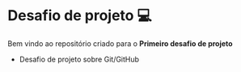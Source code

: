 # Desafio de projeto :computer:

Bem vindo ao repositório criado para o **Primeiro desafio de projeto** 

- Desafio de projeto sobre Git/GitHub
